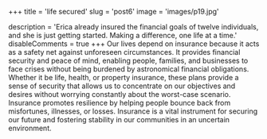 +++
title = 'life secured'
slug = 'post6'
image = 'images/p19.jpg'

description = 'Erica already insured the financial goals of twelve individuals, and she is just getting started. Making a difference, one life at a time.'
disableComments = true
+++
Our lives depend on insurance because it acts as a safety net against unforeseen circumstances. It provides financial security and peace of mind, enabling people, families, and businesses to face crises without being burdened by astronomical financial obligations. Whether it be life, health, or property insurance, these plans provide a sense of security that allows us to concentrate on our objectives and desires without worrying constantly about the worst-case scenario. Insurance promotes resilience by helping people bounce back from misfortunes, illnesses, or losses. Insurance is a vital instrument for securing our future and fostering stability in our communities in an uncertain environment.

